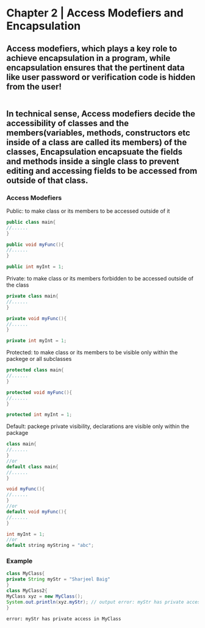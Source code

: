 # Chapter 2 | Access Modefiers and Encapsulation
<h2> Access modefiers, which plays a key role to achieve encapsulation in a program, while encapsulation ensures that the pertinent data like user password or verification code is hidden from the user! </b>

<br />
<br />

<p>In technical sense, Access modefiers decide the accessibility of classes and the members(variables, methods, constructors etc inside of a class are called its members) of the classes, Encapsulation encapsuate the fields and methods inside a single class to prevent editing and accessing fields to be accessed from outside of that class.</p>


 
 ### Access Modefiers
 Public: to make class or its members to be accessed outside of it
 ```java
 public class main{
 //......
 }
 ```
 ```java
 public void myFunc(){
 //......
 }
 ```
 ```java
 public int myInt = 1;
 ```
 Private: to make class or its members forbidden to be accessed outside of the class
 ```java
 private class main{
 //......
 }
 ```
 ```java
 private void myFunc(){
 //......
 }
 ```
 ```java
 private int myInt = 1;
 ```
 
 Protected: to make class or its members to be visible only within the packege or all subclasses
 ```java
 protected class main{
 //......
 }
 ```
 ```java
 protected void myFunc(){
 //......
 }
 ```
 ```java
 protected int myInt = 1;
 ```
  Default: packege private visibility, declarations are visible only within the package
 ```java
 class main{
 //......
 }
 //or
 default class main{
 //......
 }
 ```
 ```java
 void myFunc(){
 //......
 }
 //or
 default void myFunc(){
 //......
 }
 ```
 ```java
 int myInt = 1;
 //or
 default string myString = "abc";
 ```
 
### Example
```java
class MyClass{
private String myStr = "Sharjeel Baig"
}
class MyClass2{
MyClass xyz = new MyClass();
System.out.println(xyz.myStr); // output error: myStr has private access in MyClass
}
```
```
error: myStr has private access in MyClass
```
